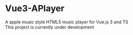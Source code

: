 # Vue3-APlayer

A apple music style HTML5 music player for Vue.js 3 and TS  
This project is currently under development
